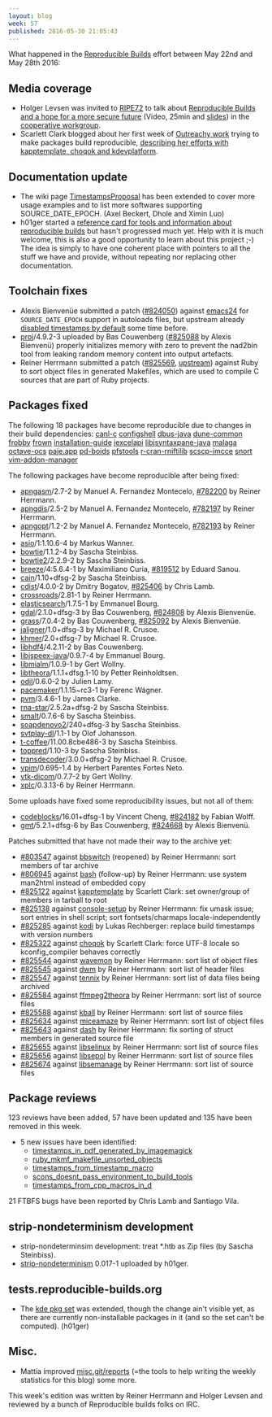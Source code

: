 ```yaml
---
layout: blog
week: 57
published: 2016-05-30 21:05:43
---
```


What happened in the [Reproducible
Builds](https://wiki.debian.org/ReproducibleBuilds) effort between May 22nd and May 28th 2016:

Media coverage
--------------

 * Holger Levsen was invited to [RIPE72](https://ripe72.ripe.net) to talk about [Reproducible Builds and a hope for a more secure future](https://ripe72.ripe.net/archive/video/Holger_Levsen-Reproducible_Builds_for_Debian%2C_and_a_Hope_for_a_More_Secure_Future-20160526-095438.mp4) (Video, 25min and [slides](https://ripe72.ripe.net/presentations/158-2016-05-24-ripe72.pdf)) in the [cooperative workgroup](https://ripe72.ripe.net/programme/meeting-plan/coop-wg/).
 * Scarlett Clark blogged about her first week of [Outreachy work](https://www.gnome.org/outreachy/) trying to make packages build reproducible, [describing her efforts with kapptemplate, choqok and kdevplatform](http://scarlettgatelyclark.com/2016/debian-outreachy-debian-reproducible-builds-week-1-progress-report/).

Documentation update
--------------------

 * The wiki page [TimestampsProposal](https://wiki.debian.org/ReproducibleBuilds/TimestampsProposal) has been extended to cover more usage examples and to list more softwares supporting SOURCE_DATE_EPOCH. (Axel Beckert, Dhole and Ximin Luo)
 * h01ger started a [reference card for tools and information about reproducible builds](https://anonscm.debian.org/git/reproducible/reference-card.git) but hasn't progressed much yet. Help with it is much welcome, this is also a good opportunity to learn about this project ;-) The idea is simply to have one coherent place with pointers to all the stuff we have and provide, without repeating nor replacing other documentation.

Toolchain fixes
---------------

 * Alexis Bienvenüe submitted a patch ([#824050](https://bugs.debian.org/824050)) against [emacs24](https://tracker.debian.org/pkg/emacs24) for `SOURCE_DATE_EPOCH` support in autoloads files, but upstream already [disabled timestamps by default](http://git.savannah.gnu.org/cgit/emacs.git/tree/etc/NEWS#n406) some time before.
 * [proj](https://tracker.debian.org/pkg/proj)/4.9.2-3 uploaded by Bas Couwenberg ([#825088](https://bugs.debian.org/825088) by Alexis Bienvenü) properly initializes memory with zero to prevent the nad2bin tool from leaking random memory content into output artefacts.
 * Reiner Herrmann submitted a patch ([#825569](https://bugs.debian.org/825569), [upstream](https://github.com/ruby/ruby/pull/1367)) against Ruby to sort object files in generated Makefiles, which are used to compile C sources that are part of Ruby projects.

Packages fixed
--------------

The following 18 packages have become reproducible due to changes in their
build dependencies:
[canl-c](https://tracker.debian.org/pkg/canl-c)
[configshell](https://tracker.debian.org/pkg/configshell)
[dbus-java](https://tracker.debian.org/pkg/dbus-java)
[dune-common](https://tracker.debian.org/pkg/dune-common)
[frobby](https://tracker.debian.org/pkg/frobby)
[frown](https://tracker.debian.org/pkg/frown)
[installation-guide](https://tracker.debian.org/pkg/installation-guide)
[jexcelapi](https://tracker.debian.org/pkg/jexcelapi)
[libjsyntaxpane-java](https://tracker.debian.org/pkg/libjsyntaxpane-java)
[malaga](https://tracker.debian.org/pkg/malaga)
[octave-ocs](https://tracker.debian.org/pkg/octave-ocs)
[paje.app](https://tracker.debian.org/pkg/paje.app)
[pd-boids](https://tracker.debian.org/pkg/pd-boids)
[pfstools](https://tracker.debian.org/pkg/pfstools)
[r-cran-rniftilib](https://tracker.debian.org/pkg/r-cran-rniftilib)
[scscp-imcce](https://tracker.debian.org/pkg/scscp-imcce)
[snort](https://tracker.debian.org/pkg/snort)
[vim-addon-manager](https://tracker.debian.org/pkg/vim-addon-manager)

The following packages have become reproducible after being fixed:

 * [apngasm](https://tracker.debian.org/pkg/apngasm)/2.7-2 by Manuel A. Fernandez Montecelo, [#782200](https://bugs.debian.org/782200) by Reiner Herrmann.
 * [apngdis](https://tracker.debian.org/pkg/apngdis)/2.5-2 by Manuel A. Fernandez Montecelo, [#782197](https://bugs.debian.org/782197) by Reiner Herrmann.
 * [apngopt](https://tracker.debian.org/pkg/apngopt)/1.2-2 by Manuel A. Fernandez Montecelo, [#782193](https://bugs.debian.org/782193) by Reiner Herrmann.
 * [asio](https://tracker.debian.org/pkg/asio)/1:1.10.6-4 by Markus Wanner.
 * [bowtie](https://tracker.debian.org/pkg/bowtie)/1.1.2-4 by Sascha Steinbiss.
 * [bowtie2](https://tracker.debian.org/pkg/bowtie2)/2.2.9-2 by Sascha Steinbiss.
 * [breeze](https://tracker.debian.org/pkg/breeze)/4:5.6.4-1 by Maximiliano Curia, [#819512](https://bugs.debian.org/819512) by Eduard Sanou.
 * [cain](https://tracker.debian.org/pkg/cain)/1.10+dfsg-2 by Sascha Steinbiss.
 * [cdist](https://tracker.debian.org/pkg/cdist)/4.0.0-2 by Dmitry Bogatov, [#825406](https://bugs.debian.org/825406) by Chris Lamb.
 * [crossroads](https://tracker.debian.org/pkg/crossroads)/2.81-1 by Reiner Herrmann.
 * [elasticsearch](https://tracker.debian.org/pkg/elasticsearch)/1.7.5-1 by Emmanuel Bourg.
 * [gdal](https://tracker.debian.org/pkg/gdal)/2.1.0+dfsg-3 by Bas Couwenberg, [#824808](https://bugs.debian.org/824808) by Alexis Bienvenüe.
 * [grass](https://tracker.debian.org/pkg/grass)/7.0.4-2 by Bas Couwenberg, [#825092](https://bugs.debian.org/825092) by Alexis Bienvenüe.
 * [jaligner](https://tracker.debian.org/pkg/jaligner)/1.0+dfsg-3 by Michael R. Crusoe.
 * [khmer](https://tracker.debian.org/pkg/khmer)/2.0+dfsg-7 by Michael R. Crusoe.
 * [libhdf4](https://tracker.debian.org/pkg/libhdf4)/4.2.11-2 by Bas Couwenberg.
 * [libjspeex-java](https://tracker.debian.org/pkg/libjspeex-java)/0.9.7-4 by Emmanuel Bourg.
 * [libmialm](https://tracker.debian.org/pkg/libmialm)/1.0.9-1 by Gert Wollny.
 * [libtheora](https://tracker.debian.org/pkg/libtheora)/1.1.1+dfsg.1-10 by Petter Reinholdtsen.
 * [odil](https://tracker.debian.org/pkg/odil)/0.6.0-2 by Julien Lamy.
 * [pacemaker](https://tracker.debian.org/pkg/pacemaker)/1.1.15~rc3-1 by Ferenc Wágner.
 * [pvm](https://tracker.debian.org/pkg/pvm)/3.4.6-1 by James Clarke.
 * [rna-star](https://tracker.debian.org/pkg/rna-star)/2.5.2a+dfsg-2 by Sascha Steinbiss.
 * [smalt](https://tracker.debian.org/pkg/smalt)/0.7.6-6 by Sascha Steinbiss.
 * [soapdenovo2](https://tracker.debian.org/pkg/soapdenovo2)/240+dfsg-3 by Sascha Steinbiss.
 * [svtplay-dl](https://tracker.debian.org/pkg/svtplay-dl)/1.1-1 by Olof Johansson.
 * [t-coffee](https://tracker.debian.org/pkg/t-coffee)/11.00.8cbe486-3 by Sascha Steinbiss.
 * [toppred](https://tracker.debian.org/pkg/toppred)/1.10-3 by Sascha Steinbiss.
 * [transdecoder](https://tracker.debian.org/pkg/transdecoder)/3.0.0+dfsg-2 by Michael R. Crusoe.
 * [vpim](https://tracker.debian.org/pkg/vpim)/0.695-1.4 by Herbert Parentes Fortes Neto.
 * [vtk-dicom](https://tracker.debian.org/pkg/vtk-dicom)/0.7.7-2 by Gert Wollny.
 * [xplc](https://tracker.debian.org/pkg/xplc)/0.3.13-6 by Reiner Herrmann.

Some uploads have fixed some reproducibility issues, but not all of them:

 * [codeblocks](https://tracker.debian.org/pkg/codeblocks)/16.01+dfsg-1 by Vincent Cheng, [#824182](https://bugs.debian.org/824182) by Fabian Wolff.
 * [gmt](https://tracker.debian.org/pkg/gmt)/5.2.1+dfsg-6 by Bas Couwenberg, [#824668](https://bugs.debian.org/824668) by Alexis Bienvenü.

Patches submitted that have not made their way to the archive yet:

 * [#803547](https://bugs.debian.org/803547) against [bbswitch](https://tracker.debian.org/pkg/bbswitch) (reopened) by Reiner Herrmann: sort members of tar archive
 * [#806945](https://bugs.debian.org/806945) against [bash](https://tracker.debian.org/pkg/bash) (follow-up) by Reiner Herrmann: use system man2html instead of embedded copy
 * [#825122](https://bugs.debian.org/825122) against [kapptemplate](https://tracker.debian.org/pkg/kapptemplate) by Scarlett Clark: set owner/group of members in tarball to root
 * [#825138](https://bugs.debian.org/825138) against [console-setup](https://tracker.debian.org/pkg/console-setup) by Reiner Herrmann: fix umask issue; sort entries in shell script; sort fontsets/charmaps locale-independently
 * [#825285](https://bugs.debian.org/825285) against [kodi](https://tracker.debian.org/pkg/kodi) by Lukas Rechberger: replace build timestamps with version numbers
 * [#825322](https://bugs.debian.org/825322) against [choqok](https://tracker.debian.org/pkg/choqok) by Scarlett Clark: force UTF-8 locale so kconfig_compiler behaves correctly
 * [#825544](https://bugs.debian.org/825544) against [wavemon](https://tracker.debian.org/pkg/wavemon) by Reiner Herrmann: sort list of object files
 * [#825545](https://bugs.debian.org/825545) against [dwm](https://tracker.debian.org/pkg/dwm) by Reiner Herrmann: sort list of header files
 * [#825547](https://bugs.debian.org/825547) against [tennix](https://tracker.debian.org/pkg/tennix) by Reiner Herrmann: sort list of data files being archived
 * [#825584](https://bugs.debian.org/825584) against [ffmpeg2theora](https://tracker.debian.org/pkg/ffmpeg2theora) by Reiner Herrmann: sort list of source files
 * [#825588](https://bugs.debian.org/825588) against [kball](https://tracker.debian.org/pkg/kball) by Reiner Herrmann: sort list of source files
 * [#825634](https://bugs.debian.org/825634) against [miceamaze](https://tracker.debian.org/pkg/miceamaze) by Reiner Herrmann: sort list of object files
 * [#825643](https://bugs.debian.org/825643) against [dash](https://tracker.debian.org/pkg/dash) by Reiner Herrmann: fix sorting of struct members in generated source file
 * [#825655](https://bugs.debian.org/825655) against [libselinux](https://tracker.debian.org/pkg/libselinux) by Reiner Herrmann: sort list of source files
 * [#825656](https://bugs.debian.org/825656) against [libsepol](https://tracker.debian.org/pkg/libsepol) by Reiner Herrmann: sort list of source files
 * [#825674](https://bugs.debian.org/825674) against [libsemanage](https://tracker.debian.org/pkg/libsemanage) by Reiner Herrmann: sort list of source files

Package reviews
---------------

123 reviews have been added, 57 have been updated and 135 have been removed in this week.

 * 5 new issues have been identified:
   * [timestamps_in_pdf_generated_by_imagemagick](https://tests.reproducible-builds.org/issues/unstable/timestamps_in_pdf_generated_by_imagemagick_issue.html)
   * [ruby_mkmf_makefile_unsorted_objects](https://tests.reproducible-builds.org/issues/unstable/ruby_mkmf_makefile_unsorted_objects_issue.html)
   * [timestamps_from_timestamp_macro](https://tests.reproducible-builds.org/issues/unstable/timestamps_from_timestamp_macro_issue.html)
   * [scons_doesnt_pass_environment_to_build_tools](https://tests.reproducible-builds.org/issues/unstable/scons_doesnt_pass_environment_to_build_tools_issue.html)
   * [timestamps_from_cpp_macros_in_d](https://tests.reproducible-builds.org/issues/unstable/timestamps_from_cpp_macros_in_d_issue.html)

21 FTBFS bugs have been reported by Chris Lamb and Santiago Vila.

strip-nondeterminism development
--------------------------------

 * strip-nondeterminsim development: treat *.htb as Zip files (by Sascha Steinbiss).
 * [strip-nondeterminism](https://tracker.debian.org/pkg/strip-nondeterminism) 0.017-1 uploaded by h01ger.

tests.reproducible-builds.org
-----------------------

 * The [kde pkg set](https://tests.reproducible-builds.org/unstable/amd64/pkg_set_kde.html) was extended, though the change ain't visible yet, as there are currently non-installable packages in it (and so the set can't be computed). (h01ger)

Misc.
-----

 * Mattia improved [misc.git/reports](https://anonscm.debian.org/cgit/reproducible/misc.git/tree/reports) (=the tools to help writing the weekly statistics for this blog) some more.


This week's edition was written by Reiner Herrmann and Holger Levsen and reviewed by a bunch of Reproducible builds folks on IRC.
